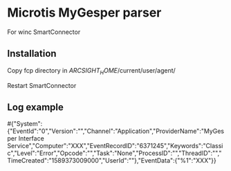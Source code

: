 # Microtis MyGesper parser
For winc SmartConnector

## Installation
Copy fcp directory in $ARCSIGHT_HOME$/current/user/agent/

Restart SmartConnector

## Log example
#{"System":{"EventId":"0","Version":"","Channel":"Application","ProviderName":"MyGesper Interface Service","Computer":"XXX","EventRecordID":"6371245","Keywords":"Classic","Level":"Error","Opcode":"","Task":"None","ProcessID":"","ThreadID":"","TimeCreated":"1589373009000","UserId":""},"EventData":{"%1":"XXX"}}
